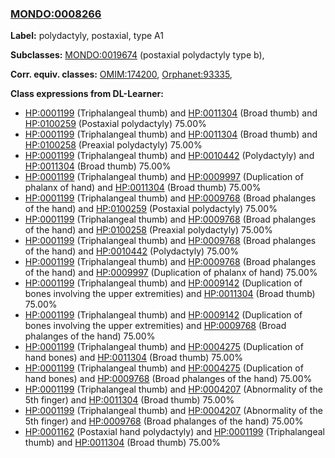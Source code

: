 
### [MONDO:0008266](http://purl.obolibrary.org/obo/MONDO_0008266)
**Label:** polydactyly, postaxial, type A1

**Subclasses:** [MONDO:0019674](http://purl.obolibrary.org/obo/MONDO_0019674) (postaxial polydactyly type b), 

**Corr. equiv. classes:** [OMIM:174200](http://purl.obolibrary.org/obo/OMIM_174200), [Orphanet:93335](http://www.orpha.net/ORDO/Orphanet_93335), 

**Class expressions from DL-Learner:**

- [HP:0001199](http://purl.obolibrary.org/obo/HP_0001199) (Triphalangeal thumb) and [HP:0011304](http://purl.obolibrary.org/obo/HP_0011304) (Broad thumb) and [HP:0100259](http://purl.obolibrary.org/obo/HP_0100259) (Postaxial polydactyly) 75.00%
- [HP:0001199](http://purl.obolibrary.org/obo/HP_0001199) (Triphalangeal thumb) and [HP:0011304](http://purl.obolibrary.org/obo/HP_0011304) (Broad thumb) and [HP:0100258](http://purl.obolibrary.org/obo/HP_0100258) (Preaxial polydactyly) 75.00%
- [HP:0001199](http://purl.obolibrary.org/obo/HP_0001199) (Triphalangeal thumb) and [HP:0010442](http://purl.obolibrary.org/obo/HP_0010442) (Polydactyly) and [HP:0011304](http://purl.obolibrary.org/obo/HP_0011304) (Broad thumb) 75.00%
- [HP:0001199](http://purl.obolibrary.org/obo/HP_0001199) (Triphalangeal thumb) and [HP:0009997](http://purl.obolibrary.org/obo/HP_0009997) (Duplication of phalanx of hand) and [HP:0011304](http://purl.obolibrary.org/obo/HP_0011304) (Broad thumb) 75.00%
- [HP:0001199](http://purl.obolibrary.org/obo/HP_0001199) (Triphalangeal thumb) and [HP:0009768](http://purl.obolibrary.org/obo/HP_0009768) (Broad phalanges of the hand) and [HP:0100259](http://purl.obolibrary.org/obo/HP_0100259) (Postaxial polydactyly) 75.00%
- [HP:0001199](http://purl.obolibrary.org/obo/HP_0001199) (Triphalangeal thumb) and [HP:0009768](http://purl.obolibrary.org/obo/HP_0009768) (Broad phalanges of the hand) and [HP:0100258](http://purl.obolibrary.org/obo/HP_0100258) (Preaxial polydactyly) 75.00%
- [HP:0001199](http://purl.obolibrary.org/obo/HP_0001199) (Triphalangeal thumb) and [HP:0009768](http://purl.obolibrary.org/obo/HP_0009768) (Broad phalanges of the hand) and [HP:0010442](http://purl.obolibrary.org/obo/HP_0010442) (Polydactyly) 75.00%
- [HP:0001199](http://purl.obolibrary.org/obo/HP_0001199) (Triphalangeal thumb) and [HP:0009768](http://purl.obolibrary.org/obo/HP_0009768) (Broad phalanges of the hand) and [HP:0009997](http://purl.obolibrary.org/obo/HP_0009997) (Duplication of phalanx of hand) 75.00%
- [HP:0001199](http://purl.obolibrary.org/obo/HP_0001199) (Triphalangeal thumb) and [HP:0009142](http://purl.obolibrary.org/obo/HP_0009142) (Duplication of bones involving the upper extremities) and [HP:0011304](http://purl.obolibrary.org/obo/HP_0011304) (Broad thumb) 75.00%
- [HP:0001199](http://purl.obolibrary.org/obo/HP_0001199) (Triphalangeal thumb) and [HP:0009142](http://purl.obolibrary.org/obo/HP_0009142) (Duplication of bones involving the upper extremities) and [HP:0009768](http://purl.obolibrary.org/obo/HP_0009768) (Broad phalanges of the hand) 75.00%
- [HP:0001199](http://purl.obolibrary.org/obo/HP_0001199) (Triphalangeal thumb) and [HP:0004275](http://purl.obolibrary.org/obo/HP_0004275) (Duplication of hand bones) and [HP:0011304](http://purl.obolibrary.org/obo/HP_0011304) (Broad thumb) 75.00%
- [HP:0001199](http://purl.obolibrary.org/obo/HP_0001199) (Triphalangeal thumb) and [HP:0004275](http://purl.obolibrary.org/obo/HP_0004275) (Duplication of hand bones) and [HP:0009768](http://purl.obolibrary.org/obo/HP_0009768) (Broad phalanges of the hand) 75.00%
- [HP:0001199](http://purl.obolibrary.org/obo/HP_0001199) (Triphalangeal thumb) and [HP:0004207](http://purl.obolibrary.org/obo/HP_0004207) (Abnormality of the 5th finger) and [HP:0011304](http://purl.obolibrary.org/obo/HP_0011304) (Broad thumb) 75.00%
- [HP:0001199](http://purl.obolibrary.org/obo/HP_0001199) (Triphalangeal thumb) and [HP:0004207](http://purl.obolibrary.org/obo/HP_0004207) (Abnormality of the 5th finger) and [HP:0009768](http://purl.obolibrary.org/obo/HP_0009768) (Broad phalanges of the hand) 75.00%
- [HP:0001162](http://purl.obolibrary.org/obo/HP_0001162) (Postaxial hand polydactyly) and [HP:0001199](http://purl.obolibrary.org/obo/HP_0001199) (Triphalangeal thumb) and [HP:0011304](http://purl.obolibrary.org/obo/HP_0011304) (Broad thumb) 75.00%



